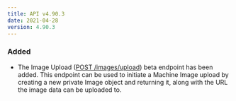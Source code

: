 ```yaml
---
title: API v4.90.3
date: 2021-04-28
version: 4.90.3
---
```


### Added

- The Image Upload ([POST /images/upload](/docs/api/images/#image-upload)) beta endpoint has been added. This endpoint can be used to initiate a Machine Image upload by creating a new private Image object and returning it, along with the URL the image data can be uploaded to.